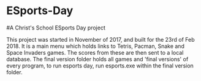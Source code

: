 # ESports-Day
#A Christ's School ESports Day project

This project was started in November of 2017, and built for the 23rd of Feb 2018. It is a main menu which holds links to Tetris, Pacman, Snake and Space Invaders games. The scores from these are then sent to a local database. The final version folder holds all games and 'final versions' of every program, to run esports day, run esports.exe within the final version folder.
